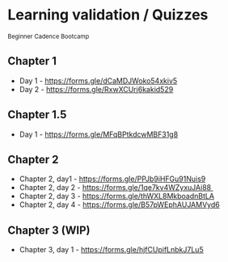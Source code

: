 # Learning validation / Quizzes
<sub>Beginner Cadence Bootcamp </sub>

## Chapter 1
- Day 1 - https://forms.gle/dCaMDJWoko54xkiv5
- Day 2 - https://forms.gle/RxwXCUrj6kakid529

## Chapter 1.5
- Day 1 - https://forms.gle/MFqBPtkdcwMBF31g8

## Chapter 2
- Chapter 2, day1 - https://forms.gle/PPJb9iHFGu91Nuis9
- Chapter 2, day 2 - https://forms.gle/1qe7kv4WZyxuJAi88 
- Chapter 2, day 3 - https://forms.gle/thWXL8MkboadnBtLA
- Chapter 2, day 4 - https://forms.gle/B57pWEphAUJAMVyd6

## Chapter 3 (WIP)
- Chapter 3, day 1 - https://forms.gle/hjfCUpifLnbkJ7Lu5 
